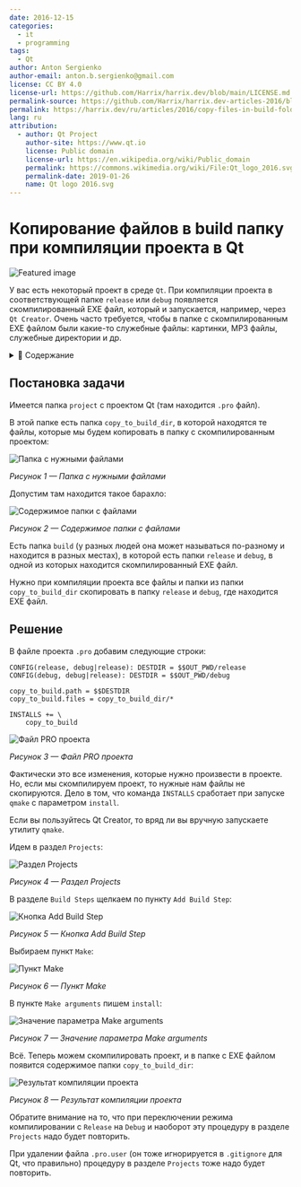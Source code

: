 ```yaml
---
date: 2016-12-15
categories:
  - it
  - programming
tags:
  - Qt
author: Anton Sergienko
author-email: anton.b.sergienko@gmail.com
license: CC BY 4.0
license-url: https://github.com/Harrix/harrix.dev/blob/main/LICENSE.md
permalink-source: https://github.com/Harrix/harrix.dev-articles-2016/blob/main/copy-files-in-build-folder-qt/copy-files-in-build-folder-qt.md
permalink: https://harrix.dev/ru/articles/2016/copy-files-in-build-folder-qt/
lang: ru
attribution:
  - author: Qt Project
    author-site: https://www.qt.io
    license: Public domain
    license-url: https://en.wikipedia.org/wiki/Public_domain
    permalink: https://commons.wikimedia.org/wiki/File:Qt_logo_2016.svg
    permalink-date: 2019-01-26
    name: Qt logo 2016.svg
---
```


# Копирование файлов в build папку при компиляции проекта в Qt

![Featured image](featured-image.svg)

У вас есть некоторый проект в среде `Qt`. При компиляции проекта в соответствующей папке `release` или `debug` появляется скомпилированный EXE файл, который и запускается, например, через `Qt Creator`. Очень часто требуется, чтобы в папке с скомпилированным EXE файлом были какие-то служебные файлы: картинки, MP3 файлы, служебные директории и др.

<details>
<summary>📖 Содержание</summary>

- [Постановка задачи](#постановка-задачи)
- [Решение](#решение)

В чем проблема? Берем и копируем в эту папку нужные файлы и всё. Но, представим, что мы наш проект ведем с помощью Git. И в нашем репозитории есть файл `.gitignore`, который игнорирует папки с скомпилированным проектом. Кстати, это очень даже хорошо и правильно.

Но при этом в Git не будут сохраняться эти дополнительные файлы, которые Qt не генерируют, но которые нужны для корректной работы EXE проекта (так как они находятся в игнорируемой папке).

Поэтому было бы полезно иметь специальную папку в папке проекта, из которой файлы будут автоматически копироваться в папку с скомпилированным EXE файлом при построении проекта.

Это позволит, например, в Git вести контроль за этими файлами, которые автоматически будут копироваться в папку с EXE файлом.

</details>

## Постановка задачи

Имеется папка `project` с проектом Qt (там находится `.pro` файл).

В этой папке есть папка `copy_to_build_dir`, в которой находятся те файлы, которые мы будем копировать в папку с скомпилированным проектом:

![Папка с нужными файлами](img/folder_01.png)

_Рисунок 1 — Папка с нужными файлами_

Допустим там находится такое барахло:

![Содержимое папки с файлами](img/folder_02.png)

_Рисунок 2 — Содержимое папки с файлами_

Есть папка `build` (у разных людей она может называться по-разному и находится в разных местах), в которой есть папки `release` и `debug`, в одной из которых находится скомпилированный EXE файл.

Нужно при компиляции проекта все файлы и папки из папки `copy_to_build_dir` скопировать в папку `release` и `debug`, где находится EXE файл.

## Решение

В файле проекта `.pro` добавим следующие строки:

```text
CONFIG(release, debug|release): DESTDIR = $$OUT_PWD/release
CONFIG(debug, debug|release): DESTDIR = $$OUT_PWD/debug

copy_to_build.path = $$DESTDIR
copy_to_build.files = copy_to_build_dir/*

INSTALLS += \
    copy_to_build
```

![Файл PRO проекта](img/pro-file.png)

_Рисунок 3 — Файл PRO проекта_

Фактически это все изменения, которые нужно произвести в проекте. Но, если мы скомпилируем проект, то нужные нам файлы не скопируются. Дело в том, что команда `INSTALLS` сработает при запуске `qmake` с параметром `install`.

Если вы пользуйтесь Qt Creator, то вряд ли вы вручную запускаете утилиту `qmake`.

Идем в раздел `Projects`:

![Раздел Projects](img/projects.png)

_Рисунок 4 — Раздел Projects_

В разделе `Build Steps` щелкаем по пункту `Add Build Step`:

![Кнопка Add Build Step](img/add-build-step.png)

_Рисунок 5 — Кнопка Add Build Step_

Выбираем пункт `Make`:

![Пункт Make](img/make.png)

_Рисунок 6 — Пункт Make_

В пункте `Make arguments` пишем `install`:

![Значение параметра Make arguments](img/make-arguments.png)

_Рисунок 7 — Значение параметра Make arguments_

Всё. Теперь можем скомпилировать проект, и в папке с EXE файлом появится содержимое папки `copy_to_build_dir`:

![Результат компиляции проекта](img/folder_03.png)

_Рисунок 8 — Результат компиляции проекта_

Обратите внимание на то, что при переключении режима компилировании с `Release` на `Debug` и наоборот эту процедуру в разделе `Projects` надо будет повторить.

При удалении файла `.pro.user` (он тоже игнорируется в `.gitignore` для Qt, что правильно) процедуру в разделе `Projects` тоже надо будет повторить.
